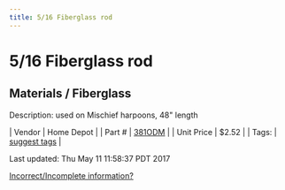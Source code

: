 ```yaml
---
title: 5/16 Fiberglass rod
---
```


# 5/16 Fiberglass rod
## Materials / Fiberglass
Description: 	used on Mischief harpoons, 48" length 

| Vendor | Home Depot | 
| Part # | [381ODM](http://www.homedepot.com/p/Blazer-International-Driveway-Marker-48-in-Round-Orange-Fiberglass-Rod-381ODM/202498049) | 
| Unit Price | $2.52 | 
| Tags: | [suggest tags](https://docs.google.com/forms/d/e/1FAIpQLSeWyY8v3RgOty-MyWmh9U0iivNYN_molChYyS-0U-o-kOAv_g/viewform) | 

Last updated: Thu May 11 11:58:37 PDT 2017

 [Incorrect/Incomplete information?](https://docs.google.com/forms/d/e/1FAIpQLSeWyY8v3RgOty-MyWmh9U0iivNYN_molChYyS-0U-o-kOAv_g/viewform)